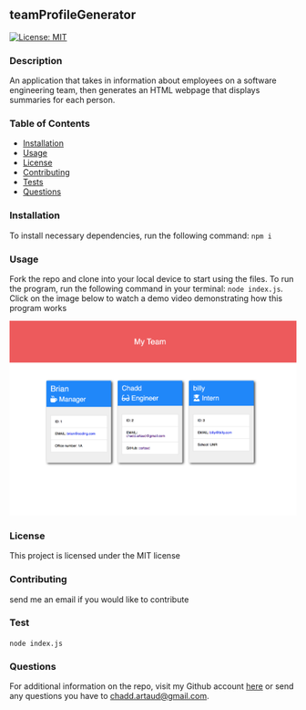 ## teamProfileGenerator 
  [![License: MIT](https://img.shields.io/badge/License-MIT-yellow.svg)](https://opensource.org/licenses/MIT)
  ### Description
  An application that takes in information about employees on a software engineering team, then generates an HTML webpage that displays summaries for each person.
  ### Table of Contents
  - [Installation](https://github.com/cartaud/readmeGenerator#installation)
  - [Usage](https://github.com/cartaud/readmeGenerator#usage)
  - [License](https://github.com/cartaud/readmeGenerator#license)
  - [Contributing](https://github.com/cartaud/readmeGenerator#contributing)
  - [Tests](https://github.com/cartaud/readmeGenerator#tests)
  - [Questions](https://github.com/cartaud/readmeGenerator#questions)
  ### Installation
  To install necessary dependencies, run the following command:
  `npm i`
  ### Usage
  Fork the repo and clone into your local device to start using the files. To run the program, run the following command in your terminal:
  `node index.js`.
  Click on the image below to watch a demo video demonstrating how this program works 

  [![Video Example of Program Functionality.](/src/preview.png)](https://drive.google.com/file/d/1NDYYvr9V5jBZ1kpNmKqNRv98gn8rUidK/view?usp=sharing)
  ### License
  This project is licensed under the MIT license
  ### Contributing
  send me an email if you would like to contribute 
  ### Test
  `node index.js`
  ### Questions
  For additional information on the repo, visit my Github account [here](https://github.com/cartaud ) or send any questions you have to chadd.artaud@gmail.com. 
  
